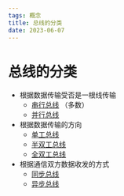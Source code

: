 ```yaml
---
tags: 概念
title: 总线的分类
date: 2023-06-07
---
```

# 总线的分类

- 根据数据传输受否是一根线传输
	- [串行总线](串行总线.md) （多数）
	- [并行总线](并行总线.md)
- 根据数据传输的方向
	- [单工总线](单工总线.md)
	- [半双工总线](半双工总线.md)
	- [全双工总线](全双工总线.md)
- 根据通信双方数据收发的方式
	- [同步总线](同步总线.md)
	- [异步总线](异步总线.md)